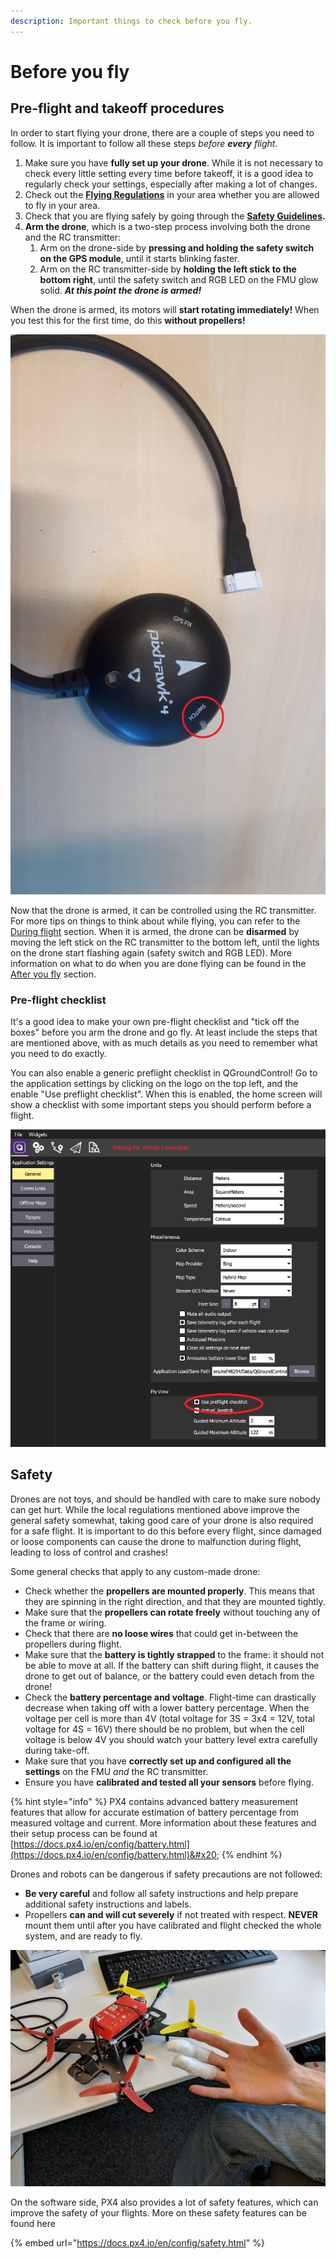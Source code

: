 ```yaml
---
description: Important things to check before you fly.
---
```


# Before you fly

## Pre-flight and takeoff procedures <a href="#takeoff-procedure" id="takeoff-procedure"></a>

In order to start flying your drone, there are a couple of steps you need to follow. It is important to follow all these steps _before_ _**every**_ _flight_.

1. Make sure you have **fully set up your drone**. While it is not necessary to check every little setting every time before takeoff, it is a good idea to regularly check your settings, especially after making a lot of changes.
2. Check out the [**Flying Regulations**](../../safety.md#drone-laws-and-regulations) in your area whether you are allowed to fly in your area.
3. Check that you are flying safely by going through the [**Safety Guidelines**](../../safety.md#safety-settings)**.**
4. **Arm the drone**, which is a two-step process involving both the drone and the RC transmitter:
   1. Arm on the drone-side by **pressing and holding the safety switch on the GPS module**, until it starts blinking faster.
   2. Arm on the RC transmitter-side by **holding the left stick to the bottom right**, until the safety switch and RGB LED on the FMU glow solid. _**At this point the drone is armed!**_

When the drone is armed, its motors will **start rotating immediately!** When you test this for the first time, do this **without propellers!**

![Arming switch location on the GPS module.](<../../.gitbook/assets/switch (1).jpg>)

Now that the drone is armed, it can be controlled using the RC transmitter. For more tips on things to think about while flying, you can refer to the [During flight](during-flight.md) section. When it is armed, the drone can be **disarmed** by moving the left stick on the RC transmitter to the bottom left, until the lights on the drone start flashing again (safety switch and RGB LED). More information on what to do when you are done flying can be found in the [After you fly](after-you-fly.md) section.

### Pre-flight checklist

It's a good idea to make your own pre-flight checklist and "tick off the boxes" before you arm the drone and go fly. At least include the steps that are mentioned above, with as much details as you need to remember what you need to do exactly.

You can also enable a generic preflight checklist in QGroundControl! Go to the application settings by clicking on the logo on the top left, and the enable "Use preflight checklist". When this is enabled, the home screen will show a checklist with some important steps you should perform before a flight.

![Enable the preflight checklist in QGroundControl.](<../../.gitbook/assets/image (154).png>)

## Safety

Drones are not toys, and should be handled with care to make sure nobody can get hurt. While the local regulations mentioned above improve the general safety somewhat, taking good care of your drone is also required for a safe flight. It is important to do this before every flight, since damaged or loose components can cause the drone to malfunction during flight, leading to loss of control and crashes!&#x20;

Some general checks that apply to any custom-made drone:

* Check whether the **propellers are mounted properly**. This means that they are spinning in the right direction, and that they are mounted tightly.
* Make sure that the **propellers can rotate freely** without touching any of the frame or wiring.
* Check that there are **no loose wires** that could get in-between the propellers during flight.
* Make sure that the **battery is tightly strapped** to the frame: it should not be able to move at all. If the battery can shift during flight, it causes the drone to get out of balance, or the battery could even detach from the drone!
* Check the **battery percentage and voltage**. Flight-time can drastically decrease when taking off with a lower battery percentage. When the voltage per cell is more than 4V (total voltage for 3S = 3x4 = 12V, total voltage for 4S = 16V) there should be no problem, but when the cell voltage is below 4V you should watch your battery level extra carefully during take-off.
* Make sure that you have **correctly set up and configured all the settings** on the FMU _and_ the RC transmitter.
* Ensure you have **calibrated and tested all your sensors** before flying.

{% hint style="info" %}
PX4 contains advanced battery measurement features that allow for accurate estimation of battery percentage from measured voltage and current. More information about these features and their setup process can be found at [https://docs.px4.io/en/config/battery.html](https://docs.px4.io/en/config/battery.html)&#x20;
{% endhint %}

Drones and robots can be dangerous if safety precautions are not followed:

* **Be very careful** and follow all safety instructions and help prepare additional safety instructions and labels.
* Propellers **can and will cut severely** if not treated with respect. **NEVER** mount them until after you have calibrated and flight checked the whole system, and are ready to fly.

![Propellers WILL cut badly. Install them after the pre-flight checks, when ready to fly.](<../../.gitbook/assets/image (2).png>)

On the software side, PX4 also provides a lot of safety features, which can improve the safety of your flights. More on these safety features can be found here

{% embed url="https://docs.px4.io/en/config/safety.html" %}
